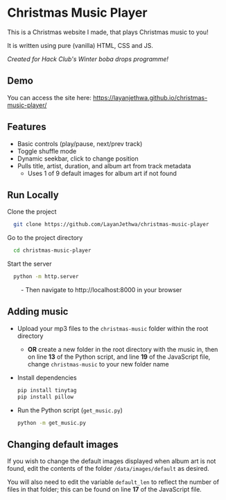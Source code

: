 
# Christmas Music Player

This is a Christmas website I made, that plays Christmas music to you!

It is written using pure (vanilla) HTML, CSS and JS.

*Created for Hack Club's Winter boba drops programme!*
## Demo
You can access the site here:
https://layanjethwa.github.io/christmas-music-player/


## Features

- Basic controls (play/pause, next/prev track)
- Toggle shuffle mode
- Dynamic seekbar, click to change position
- Pulls title, artist, duration, and album art from track metadata
    - Uses 1 of 9 default images for album art if not found


## Run Locally

Clone the project

```bash
  git clone https://github.com/LayanJethwa/christmas-music-player
```

Go to the project directory

```bash
  cd christmas-music-player
```
Start the server

```bash
  python -m http.server
```
&nbsp;&nbsp;&nbsp;&nbsp;&nbsp;&nbsp;&nbsp;&nbsp;- Then navigate to http://localhost:8000 in your browser


## Adding music
- Upload your mp3 files to the `christmas-music` folder within the root directory  
  - **OR** create a new folder in the root directory with the music in, then on line **13** of the Python script, and line **19** of the JavaScript file, change `christmas-music` to your new folder name

- Install dependencies

  ```bash
  pip install tinytag
  pip install pillow
  ```

- Run the Python script (`get_music.py`)

  ```bash
  python -m get_music.py
  ```
## Changing default images
If you wish to change the default images displayed when album art is not found, edit the contents of the folder `/data/images/default` as desired.

You will also need to edit the variable `default_len` to reflect the number of files in that folder; this can be found on line **17** of the JavaScript file.
